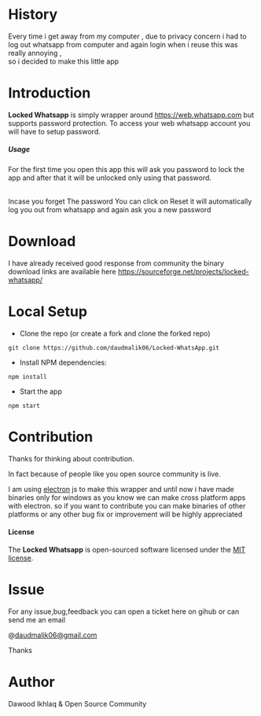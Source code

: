 # History #
Every time i get away from my computer , due to privacy concern
i had to log out whatsapp from computer and again login when i reuse
this was really annoying ,
<br>
so i decided to make this little app
<br>

# Introduction #
<b>Locked Whatsapp</b> is simply wrapper around https://web.whatsapp.com
but supports password protection.
To access your web whatsapp account you will have to setup password.

 ##### Usage #####
For the first time you open this app this will ask you 
password to lock the app and after that it will be unlocked only
using that password.

<br>
Incase you forget The password You can click on Reset 
it will automatically log you out from whatsapp
and again ask you a new password

# Download #
I have already received good response from community
the binary download links are available here
https://sourceforge.net/projects/locked-whatsapp/

# Local Setup #
* Clone the repo (or create a fork and clone the forked repo)
```
git clone https://github.com/daudmalik06/Locked-WhatsApp.git
```
* Install NPM dependencies:
```
npm install
```
* Start the app
```
npm start
```

# Contribution #
Thanks for thinking about contribution.

In fact because of people like you open source community is live. 

I am using [electron](https://electron.atom.io/) js to make this wrapper and until now i have made 
binaries only for windows as you know we can make 
cross platform apps with electron.
so if you want to contribute you can make binaries of other platforms or
any other bug fix or improvement will be highly appreciated 

#### License ####
The <b>Locked Whatsapp</b> is open-sourced software licensed under the <a href="https://opensource.org/licenses/MIT">MIT license</a>.

# Issue #

For any issue,bug,feedback you can open a ticket here on gihub or can send me an email

@daudmalik06@gmail.com

Thanks

# Author #
Dawood Ikhlaq & Open Source Community
